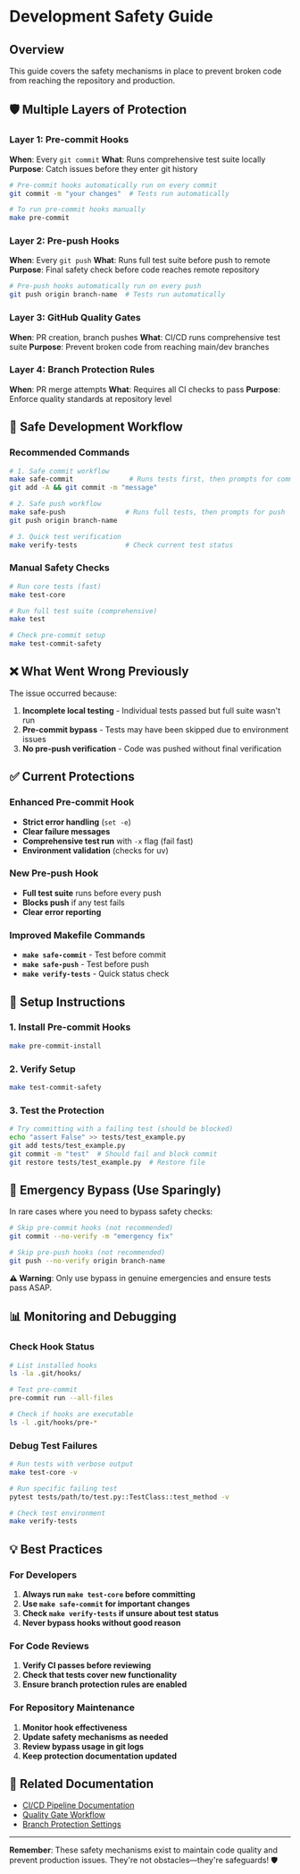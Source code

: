 # Development Safety Guide

## Overview

This guide covers the safety mechanisms in place to prevent broken code from reaching the repository and production.

## 🛡️ Multiple Layers of Protection

### Layer 1: Pre-commit Hooks
**When**: Every `git commit`
**What**: Runs comprehensive test suite locally
**Purpose**: Catch issues before they enter git history

```bash
# Pre-commit hooks automatically run on every commit
git commit -m "your changes"  # Tests run automatically

# To run pre-commit hooks manually
make pre-commit
```

### Layer 2: Pre-push Hooks
**When**: Every `git push`
**What**: Runs full test suite before push to remote
**Purpose**: Final safety check before code reaches remote repository

```bash
# Pre-push hooks automatically run on every push
git push origin branch-name  # Tests run automatically
```

### Layer 3: GitHub Quality Gates
**When**: PR creation, branch pushes
**What**: CI/CD runs comprehensive test suite
**Purpose**: Prevent broken code from reaching main/dev branches

### Layer 4: Branch Protection Rules
**When**: PR merge attempts
**What**: Requires all CI checks to pass
**Purpose**: Enforce quality standards at repository level

## 🚀 Safe Development Workflow

### Recommended Commands

```bash
# 1. Safe commit workflow
make safe-commit              # Runs tests first, then prompts for commit
git add -A && git commit -m "message"

# 2. Safe push workflow
make safe-push               # Runs full tests, then prompts for push
git push origin branch-name

# 3. Quick test verification
make verify-tests            # Check current test status
```

### Manual Safety Checks

```bash
# Run core tests (fast)
make test-core

# Run full test suite (comprehensive)
make test

# Check pre-commit setup
make test-commit-safety
```

## ❌ What Went Wrong Previously

The issue occurred because:

1. **Incomplete local testing** - Individual tests passed but full suite wasn't run
2. **Pre-commit bypass** - Tests may have been skipped due to environment issues
3. **No pre-push verification** - Code was pushed without final verification

## ✅ Current Protections

### Enhanced Pre-commit Hook

- **Strict error handling** (`set -e`)
- **Clear failure messages**
- **Comprehensive test run** with `-x` flag (fail fast)
- **Environment validation** (checks for uv)

### New Pre-push Hook

- **Full test suite** runs before every push
- **Blocks push** if any test fails
- **Clear error reporting**

### Improved Makefile Commands

- **`make safe-commit`** - Test before commit
- **`make safe-push`** - Test before push
- **`make verify-tests`** - Quick status check

## 🔧 Setup Instructions

### 1. Install Pre-commit Hooks
```bash
make pre-commit-install
```

### 2. Verify Setup
```bash
make test-commit-safety
```

### 3. Test the Protection
```bash
# Try committing with a failing test (should be blocked)
echo "assert False" >> tests/test_example.py
git add tests/test_example.py
git commit -m "test"  # Should fail and block commit
git restore tests/test_example.py  # Restore file
```

## 🚨 Emergency Bypass (Use Sparingly)

In rare cases where you need to bypass safety checks:

```bash
# Skip pre-commit hooks (not recommended)
git commit --no-verify -m "emergency fix"

# Skip pre-push hooks (not recommended)
git push --no-verify origin branch-name
```

**⚠️ Warning**: Only use bypass in genuine emergencies and ensure tests pass ASAP.

## 📊 Monitoring and Debugging

### Check Hook Status
```bash
# List installed hooks
ls -la .git/hooks/

# Test pre-commit
pre-commit run --all-files

# Check if hooks are executable
ls -l .git/hooks/pre-*
```

### Debug Test Failures
```bash
# Run tests with verbose output
make test-core -v

# Run specific failing test
pytest tests/path/to/test.py::TestClass::test_method -v

# Check test environment
make verify-tests
```

## 💡 Best Practices

### For Developers

1. **Always run `make test-core` before committing**
2. **Use `make safe-commit` for important changes**
3. **Check `make verify-tests` if unsure about test status**
4. **Never bypass hooks without good reason**

### For Code Reviews

1. **Verify CI passes before reviewing**
2. **Check that tests cover new functionality**
3. **Ensure branch protection rules are enabled**

### For Repository Maintenance

1. **Monitor hook effectiveness**
2. **Update safety mechanisms as needed**
3. **Review bypass usage in git logs**
4. **Keep protection documentation updated**

## 🔗 Related Documentation

- [CI/CD Pipeline Documentation](ci-cd-pipeline.md)
- [Quality Gate Workflow](.github/workflows/quality-gate.yml)
- [Branch Protection Settings](https://docs.github.com/en/repositories/configuring-branches-and-merges-in-your-repository/defining-the-mergeability-of-pull-requests)

---

**Remember**: These safety mechanisms exist to maintain code quality and prevent production issues. They're not obstacles—they're safeguards! 🛡️
